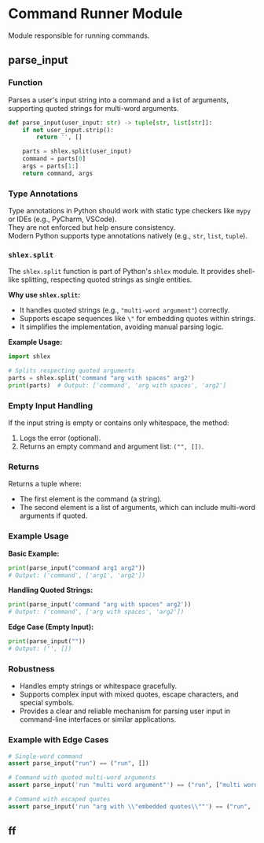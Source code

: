 # Command Runner Module

Module responsible for running commands.

## parse_input

### Function

Parses a user's input string into a command and a list of arguments, supporting quoted strings for multi-word arguments.

```python
def parse_input(user_input: str) -> tuple[str, list[str]]:
    if not user_input.strip():
        return '', []

    parts = shlex.split(user_input)
    command = parts[0]
    args = parts[1:]
    return command, args
```

### Type Annotations

Type annotations in Python should work with static type checkers like `mypy` or IDEs (e.g., PyCharm, VSCode).  
They are not enforced but help ensure consistency.  
Modern Python supports type annotations natively (e.g., `str`, `list`, `tuple`).

### `shlex.split`

The `shlex.split` function is part of Python's `shlex` module. It provides shell-like splitting, respecting quoted strings as single entities.

**Why use `shlex.split`:**

-   It handles quoted strings (e.g., `"multi-word argument"`) correctly.
-   Supports escape sequences like `\"` for embedding quotes within strings.
-   It simplifies the implementation, avoiding manual parsing logic.

**Example Usage:**

```python
import shlex

# Splits respecting quoted arguments
parts = shlex.split('command "arg with spaces" arg2')
print(parts)  # Output: ['command', 'arg with spaces', 'arg2']
```

### Empty Input Handling

If the input string is empty or contains only whitespace, the method:

1. Logs the error (optional).
2. Returns an empty command and argument list: `("", [])`.

### Returns

Returns a tuple where:

-   The first element is the command (a string).
-   The second element is a list of arguments, which can include multi-word arguments if quoted.

### Example Usage

**Basic Example:**

```python
print(parse_input("command arg1 arg2"))
# Output: ('command', ['arg1', 'arg2'])
```

**Handling Quoted Strings:**

```python
print(parse_input('command "arg with spaces" arg2'))
# Output: ('command', ['arg with spaces', 'arg2'])
```

**Edge Case (Empty Input):**

```python
print(parse_input(""))
# Output: ('', [])
```

### Robustness

-   Handles empty strings or whitespace gracefully.
-   Supports complex input with mixed quotes, escape characters, and special symbols.
-   Provides a clear and reliable mechanism for parsing user input in command-line interfaces or similar applications.

### Example with Edge Cases

```python
# Single-word command
assert parse_input("run") == ("run", [])

# Command with quoted multi-word arguments
assert parse_input('run "multi word argument"') == ("run", ["multi word argument"])

# Command with escaped quotes
assert parse_input('run "arg with \\"embedded quotes\\""') == ("run", ['arg with "embedded quotes"'])
```

## ff